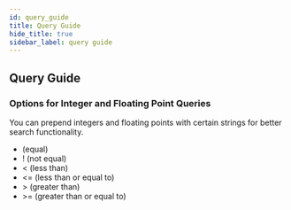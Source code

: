 ```yaml
---
id: query_guide
title: Query Guide
hide_title: true
sidebar_label: query guide
---
```


## Query Guide

### Options for Integer and Floating Point Queries

You can prepend integers and floating points with certain strings for better search functionality.

* (equal)
* ! (not equal)
* < (less than)
* <= (less than or equal to)
* \> (greater than) 
* \>= (greater than or equal to)
